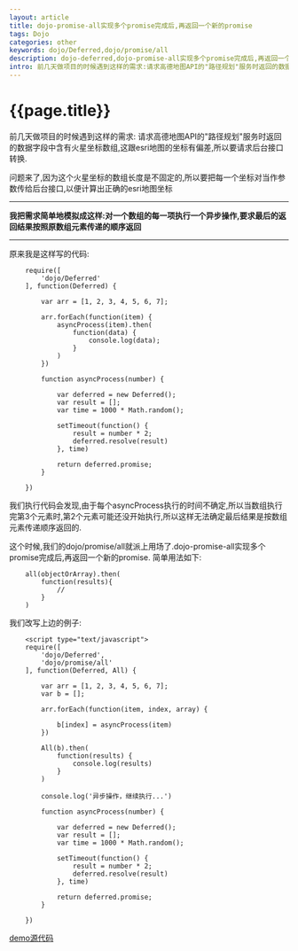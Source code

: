 ```yaml
--- 
layout: article 
title: dojo-promise-all实现多个promise完成后,再返回一个新的promise
tags: Dojo
categories: other
keywords: dojo/Deferred,dojo/promise/all
description: dojo-deferred,dojo-promise-all实现多个promise完成后,再返回一个新的promise
intro: 前几天做项目的时候遇到这样的需求:请求高德地图API的"路径规划"服务时返回的数据字段中含有火星坐标数组, 这跟esri地图的坐标有偏差, 所以要请求后台接口转换. 问题来了,因为这个火星坐标的数组长度是不固定的...
---
```

# {{page.title}}

前几天做项目的时候遇到这样的需求: 请求高德地图API的"路径规划"服务时返回的数据字段中含有火星坐标数组,这跟esri地图的坐标有偏差,所以要请求后台接口转换.

问题来了,因为这个火星坐标的数组长度是不固定的,所以要把每一个坐标对当作参数传给后台接口,以便计算出正确的esri地图坐标

***
__我把需求简单地模拟成这样:对一个数组的每一项执行一个异步操作,要求最后的返回结果按照原数组元素传递的顺序返回__ 

***

原来我是这样写的代码:

		require([
		    'dojo/Deferred'
		], function(Deferred) {

		    var arr = [1, 2, 3, 4, 5, 6, 7];

		    arr.forEach(function(item) {
		   		asyncProcess(item).then(
		            function(data) {
		                console.log(data);
		            }
		        )
		    })

		    function asyncProcess(number) {

		        var deferred = new Deferred();
		        var result = [];
		        var time = 1000 * Math.random();

		        setTimeout(function() {
		            result = number * 2;
		            deferred.resolve(result)
		        }, time)

		        return deferred.promise;
		    }

		})

我们执行代码会发现,由于每个asyncProcess执行的时间不确定,所以当数组执行完第3个元素时,第2个元素可能还没开始执行,所以这样无法确定最后结果是按数组元素传递顺序返回的.

这个时候,我们的dojo/promise/all就派上用场了.dojo-promise-all实现多个promise完成后,再返回一个新的promise.
简单用法如下:

		all(objectOrArray).then(
			function(results){
				//
			}
		)

我们改写上边的例子:

		<script type="text/javascript">
		require([
		    'dojo/Deferred',
		    'dojo/promise/all'
		], function(Deferred, All) {

		    var arr = [1, 2, 3, 4, 5, 6, 7];
		    var b = [];

		    arr.forEach(function(item, index, array) {

		        b[index] = asyncProcess(item)
		    })

		    All(b).then(
		        function(results) {
		            console.log(results)
		        }
		    )

		    console.log('异步操作，继续执行...')

		    function asyncProcess(number) {

		        var deferred = new Deferred();
		        var result = [];
		        var time = 1000 * Math.random();

		        setTimeout(function() {
		            result = number * 2;
		            deferred.resolve(result)
		        }, time)

		        return deferred.promise;
		    }

		}) 


[demo源代码](https://github.com/ytmjatai/dojo)







